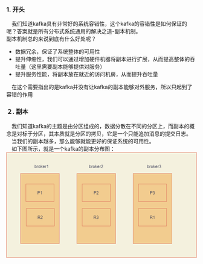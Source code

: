 ### 1. 开头  
　我们知道kafka具有非常好的系统容错性，这个kafka的容错性是如何保证的呢？答案就是所有分布式系统通用的解决之道-副本机制。  
副本机制总的来说到底有什么好处呢？ 

* 数据冗余，保证了系统整体的可用性
* 提升伸缩性，我们可以通过增加硬件机器将副本进行扩展，从而提高整体的吞吐量（这里需要副本能够提供对服务）
* 提升服务性能，将副本放在就近的访问机房，从而提升吞吐量

　在这个需要指出的是kafka并没有让kafka的副本能够对外服务，所以只起到了容错的作用

### ２. 副本
　我们知道kafka的主题是由分区组成的，数据分散在不同的分区上，而副本的概念是对标于分区，其本质就是分区的拷贝，它是一个只能追加消息的提交日志。  
　当我们的副本越多，那么能够就能更好的保证系统的可用性。  
　如下图所示，就是一个kafka的副本分布图：
![](kafka的容错性.png)
